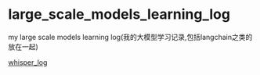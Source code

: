 # large_scale_models_learning_log
my large scale models learning log(我的大模型学习记录,包括langchain之类的放在一起)




[whisper_log](my_faster_whisper_large_v3_log%2Fmy_faster_whisper_large_v3_readme.md)





